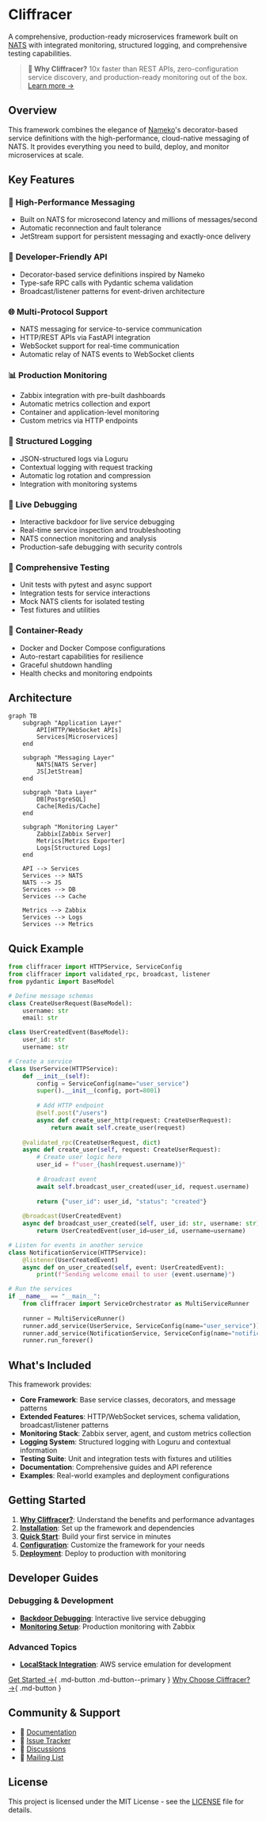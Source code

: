 # Cliffracer

A comprehensive, production-ready microservices framework built on [NATS](https://nats.io) with integrated monitoring, structured logging, and comprehensive testing capabilities.

> **🚀 Why Cliffracer?** 10x faster than REST APIs, zero-configuration service discovery, and production-ready monitoring out of the box. [Learn more →](why-cliffracer.md)

## Overview

This framework combines the elegance of [Nameko](https://nameko.readthedocs.io/)'s decorator-based service definitions with the high-performance, cloud-native messaging of NATS. It provides everything you need to build, deploy, and monitor microservices at scale.

## Key Features

### 🚀 **High-Performance Messaging**
- Built on NATS for microsecond latency and millions of messages/second
- Automatic reconnection and fault tolerance
- JetStream support for persistent messaging and exactly-once delivery

### 🎯 **Developer-Friendly API**
- Decorator-based service definitions inspired by Nameko
- Type-safe RPC calls with Pydantic schema validation
- Broadcast/listener patterns for event-driven architecture

### 🌐 **Multi-Protocol Support**
- NATS messaging for service-to-service communication
- HTTP/REST APIs via FastAPI integration
- WebSocket support for real-time communication
- Automatic relay of NATS events to WebSocket clients

### 📊 **Production Monitoring**
- Zabbix integration with pre-built dashboards
- Automatic metrics collection and export
- Container and application-level monitoring
- Custom metrics via HTTP endpoints

### 📝 **Structured Logging**
- JSON-structured logs via Loguru
- Contextual logging with request tracking
- Automatic log rotation and compression
- Integration with monitoring systems

### 🔧 **Live Debugging**
- Interactive backdoor for live service debugging
- Real-time service inspection and troubleshooting
- NATS connection monitoring and analysis
- Production-safe debugging with security controls

### 🧪 **Comprehensive Testing**
- Unit tests with pytest and async support
- Integration tests for service interactions
- Mock NATS clients for isolated testing
- Test fixtures and utilities

### 🐳 **Container-Ready**
- Docker and Docker Compose configurations
- Auto-restart capabilities for resilience
- Graceful shutdown handling
- Health checks and monitoring endpoints

## Architecture

```mermaid
graph TB
    subgraph "Application Layer"
        API[HTTP/WebSocket APIs]
        Services[Microservices]
    end
    
    subgraph "Messaging Layer"
        NATS[NATS Server]
        JS[JetStream]
    end
    
    subgraph "Data Layer"
        DB[PostgreSQL]
        Cache[Redis/Cache]
    end
    
    subgraph "Monitoring Layer"
        Zabbix[Zabbix Server]
        Metrics[Metrics Exporter]
        Logs[Structured Logs]
    end
    
    API --> Services
    Services --> NATS
    NATS --> JS
    Services --> DB
    Services --> Cache
    
    Metrics --> Zabbix
    Services --> Logs
    Services --> Metrics
```

## Quick Example

```python
from cliffracer import HTTPService, ServiceConfig
from cliffracer import validated_rpc, broadcast, listener
from pydantic import BaseModel

# Define message schemas
class CreateUserRequest(BaseModel):
    username: str
    email: str

class UserCreatedEvent(BaseModel):
    user_id: str
    username: str

# Create a service
class UserService(HTTPService):
    def __init__(self):
        config = ServiceConfig(name="user_service")
        super().__init__(config, port=8001)
        
        # Add HTTP endpoint
        @self.post("/users")
        async def create_user_http(request: CreateUserRequest):
            return await self.create_user(request)
    
    @validated_rpc(CreateUserRequest, dict)
    async def create_user(self, request: CreateUserRequest):
        # Create user logic here
        user_id = f"user_{hash(request.username)}"
        
        # Broadcast event
        await self.broadcast_user_created(user_id, request.username)
        
        return {"user_id": user_id, "status": "created"}
    
    @broadcast(UserCreatedEvent)
    async def broadcast_user_created(self, user_id: str, username: str):
        return UserCreatedEvent(user_id=user_id, username=username)

# Listen for events in another service
class NotificationService(HTTPService):
    @listener(UserCreatedEvent)
    async def on_user_created(self, event: UserCreatedEvent):
        print(f"Sending welcome email to user {event.username}")

# Run the services
if __name__ == "__main__":
    from cliffracer import ServiceOrchestrator as MultiServiceRunner
    
    runner = MultiServiceRunner()
    runner.add_service(UserService, ServiceConfig(name="user_service"))
    runner.add_service(NotificationService, ServiceConfig(name="notification_service"))
    runner.run_forever()
```

## What's Included

This framework provides:

- **Core Framework**: Base service classes, decorators, and message patterns
- **Extended Features**: HTTP/WebSocket services, schema validation, broadcast/listener patterns
- **Monitoring Stack**: Zabbix server, agent, and custom metrics collection
- **Logging System**: Structured logging with Loguru and contextual information
- **Testing Suite**: Unit and integration tests with fixtures and utilities
- **Documentation**: Comprehensive guides and API reference
- **Examples**: Real-world examples and deployment configurations

## Getting Started

1. **[Why Cliffracer?](why-cliffracer.md)**: Understand the benefits and performance advantages
2. **[Installation](getting-started/installation.md)**: Set up the framework and dependencies
3. **[Quick Start](getting-started/quickstart.md)**: Build your first service in minutes
4. **[Configuration](getting-started/configuration.md)**: Customize the framework for your needs
5. **[Deployment](getting-started/deployment.md)**: Deploy to production with monitoring

## Developer Guides

### Debugging & Development
- **[Backdoor Debugging](debugging/backdoor.md)**: Interactive live service debugging
- **[Monitoring Setup](monitoring/zabbix.md)**: Production monitoring with Zabbix

### Advanced Topics
- **[LocalStack Integration](localstack-integration.md)**: AWS service emulation for development

[Get Started →](getting-started/installation.md){ .md-button .md-button--primary }
[Why Choose Cliffracer? →](why-cliffracer.md){ .md-button }

## Community & Support

- 📖 [Documentation](.)
- 🐛 [Issue Tracker](https://github.com/sndwch/cliffracer/issues)
- 💬 [Discussions](https://github.com/sndwch/cliffracer/discussions)
- 📧 [Mailing List](mailto:support@your-domain.com)

## License

This project is licensed under the MIT License - see the [LICENSE](../LICENSE) file for details.